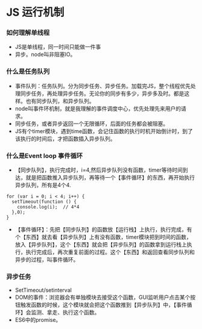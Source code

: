 # JS 运行机制

### 如何理解单线程
* JS是单线程，同一时间只能做一件事
* 异步。node叫非阻塞IO。

### 什么是任务队列
* 事件队列：任务队列。分为同步任务、异步任务。加载完JS，整个线程优先处理同步任务，再处理异步任务。无论你的同步有多少，异步多及时。都是这样。也有同步队列，和异步队列。
* node叫事件环机制，就是我理解的事件调度中心，优先处理先来用户的请求。
* 同步任务，或者异步返回一个无限循环，后面的任务都会被阻塞。
* JS有个timer模块，遇到time函数，会记住函数的执行时机开始倒计时，到了该执行的时间后，才把函数插入异步队列。

### 什么是Event loop 事件循环
* 【同步队列】，执行完成时，i=4,然后异步队列没有函数，timer等待时间到达，就是把函数推入异步队列，再等待一个【事件循环】的东西，再开始执行异步队列，所有是4个4.
```
for (var i = 0; i < 4; i++) {
  setTimeout(function () {
    console.log(i);  // 4*4
  },0);
}
```
* 【事件循环】：先把【同步队列】的函数放【运行栈】上执行，执行完成，有个【东西】就去看【异步队列】上有没有函数，timer模块把到时间的函数，放入【异步队列】，这个【东西】就会把【异步队列】的函数拿到运行栈上执行，执行完成后，再次重复前面的过程。这个【东西】和返回查看同步队列和异步的过程，叫事件循环。

### 异步任务
* SetTimeout/setinterval
* DOM的事件：浏览器会有单独模块去接受这个函数，GUI监听用户点击某个按钮触发函数的时候，这个模块就会把这个函数推到【异步队列】中，【事件循环】会监测、拿走、执行这个函数。
* ES6中的promise。



